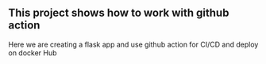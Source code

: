 ## This project shows how to work with github action

Here we are creating a flask app and use github action for CI/CD and deploy on 
docker Hub